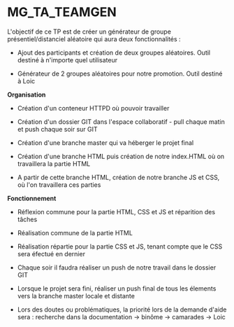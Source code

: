 # MG_TA_TEAMGEN

L'objectif de ce TP est de créer un générateur de groupe présentiel/distanciel aléatoire qui aura deux fonctionnalités :

- Ajout des participants et création de deux groupes aléatoires. Outil destiné à n'importe quel utilisateur

- Générateur de 2 groupes aléatoires pour notre promotion. Outil destiné à Loic

**Organisation**

- Création d'un conteneur HTTPD où pouvoir travailler

- Création d'un dossier GIT dans l'espace collaboratif - pull chaque matin et push chaque soir sur GIT 

- Création d'une branche master qui va héberger le projet final

- Création d'une branche HTML puis création de notre index.HTML où on travaillera la partie HTML

- A partir de cette branche HTML, création de notre branche JS et CSS, où l'on travaillera ces parties


**Fonctionnement**

- Réflexion commune pour la partie HTML, CSS et JS et réparition des tâches

- Réalisation commune de la partie HTML

- Réalisation répartie pour la partie CSS et JS, tenant compte que le CSS sera éfectué en dernier

- Chaque soir il faudra réaliser un push de notre travail dans le dossier GIT

- Lorsque le projet sera fini, réaliser un push final de tous les élements vers la branche master locale et distante

- Lors des doutes ou problématiques, la priorité lors de la demande d'aide sera : recherche dans la documentation -> binôme -> camarades -> Loic
